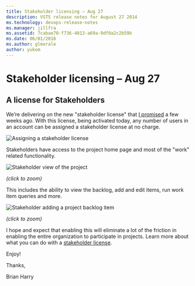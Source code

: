 ```yaml
---
title: Stakeholder licensing – Aug 27
description: VSTS release notes for August 27 2014
ms.technology: devops-release-notes
ms.manager: jillfra
ms.assetid: 7cabae70-f736-4013-a69a-9df0a2c2b59b
ms.date: 06/01/2016
ms.author: glmorale
author: yukom
---
```


# Stakeholder licensing – Aug 27

## A license for Stakeholders

We’re delivering on the new "stakeholder license" that [I promised](https://blogs.msdn.com/b/bharry/archive/2014/07/09/upcoming-vs-online-licensing-changes.aspx) a few weeks ago. With this license, being activated today, any number of users in an account can be assigned a stakeholder license at no charge.

![Assigning a stakeholder license](media/8_27_01.png)

Stakeholders have access to the project home page and most of the "work" related functionality.

![Stakeholder view of the project](media/8_27_02.png)

_(click to zoom)_

This includes the ability to view the backlog, add and edit items, run work item queries and more.

![Stakeholder adding a project backlog item](media/8_27_03.png)

_(click to zoom)_

I hope and expect that enabling this will eliminate a lot of the friction in enabling the entire organization to participate in projects. Learn more about what you can do with a [stakeholder license](/azure/devops/organizations/security/get-started-stakeholder?view=azure-devops).

Enjoy!

Thanks,

Brian Harry
